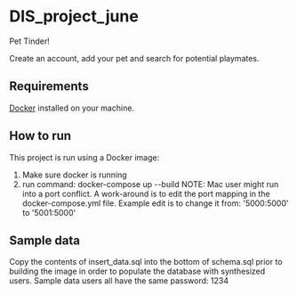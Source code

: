 # DIS_project_june

Pet Tinder!

Create an account, add your pet and search for potential playmates.

## Requirements
[Docker](https://www.docker.com/) installed on your machine.

## How to run
This project is run using a Docker image:
1) Make sure docker is running
2) run command: docker-compose up --build
NOTE: Mac user might run into a port conflict. A work-around is to edit the port mapping in the docker-compose.yml file. Example edit is to change it from: '5000:5000' to '5001:5000'

## Sample data
Copy the contents of insert_data.sql into the bottom of schema.sql prior to building the image in order to populate the database with synthesized users.
Sample data users all have the same password: 1234
